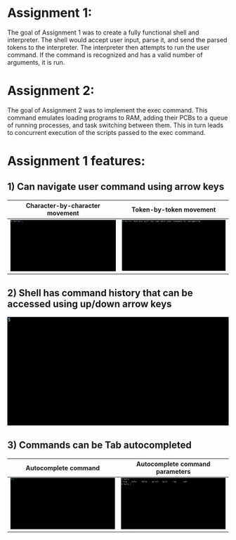 # Assignment 1:
The goal of Assignment 1 was to create a fully functional shell and interpreter. The shell would accept user input, parse it, and send the parsed tokens to the interpreter. The interpreter then attempts to run the user command. If the command is recognized and has a valid number of arguments, it is run.

# Assignment 2:
The goal of Assignment 2 was to implement the exec command. This command emulates loading programs to RAM, adding their PCBs to a queue of running processes, and task switching between them. This in turn leads to concurrent execution of the scripts passed to the exec command.

# Assignment 1 features:
## 1) Can navigate user command using arrow keys
| Character-by-character movement | Token-by-token movement |
:-------------------------:|:-------------------------:
| ![GIF of character navigation](https://github.com/Runtime-Learner/ECSE427-VirtualOS/blob/main/media/Assignment1_navigateByChar.gif) | ![GIF of word navigation](https://github.com/Runtime-Learner/ECSE427-VirtualOS/blob/main/media/Assignment1_navigateByToken.gif) |

## 2) Shell has command history that can be accessed using up/down arrow keys
![GIF of command history](https://github.com/Runtime-Learner/ECSE427-VirtualOS/blob/main/media/Assignment1_history.gif)

## 3) Commands can be Tab autocompleted
| Autocomplete command | Autocomplete command parameters |
:-------------------------:|:-------------------------:
| ![GIF of tab autocomplete](https://github.com/Runtime-Learner/ECSE427-VirtualOS/blob/main/media/Assignment1_autocomplete.gif) | ![GIF of tab autocomplete](https://github.com/Runtime-Learner/ECSE427-VirtualOS/blob/main/media/Assignment1_commandSpecificAutocomplete.gif) |
